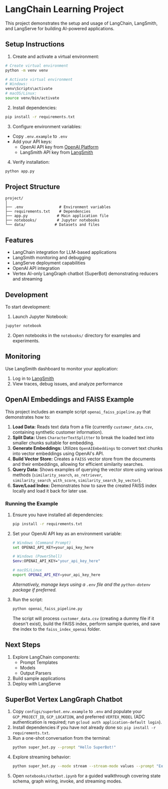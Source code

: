 # LangChain Learning Project

This project demonstrates the setup and usage of LangChain, LangSmith, and LangServe for building AI-powered applications.

## Setup Instructions

1. Create and activate a virtual environment:
```bash
# Create virtual environment
python -m venv venv

# Activate virtual environment
# Windows:
venv\Scripts\activate
# macOS/Linux:
source venv/bin/activate
```

2. Install dependencies:
```bash
pip install -r requirements.txt
```

3. Configure environment variables:
- Copy `.env.example` to `.env`
- Add your API keys:
  - OpenAI API key from [OpenAI Platform](https://platform.openai.com)
  - LangSmith API key from [LangSmith](https://smith.langchain.com)

4. Verify installation:
```bash
python app.py
```

## Project Structure

```
project/
│
├── .env                # Environment variables
├── requirements.txt    # Dependencies
├── app.py             # Main application file
├── notebooks/         # Jupyter notebooks
└── data/             # Datasets and files
```

## Features

- LangChain integration for LLM-based applications
- LangSmith monitoring and debugging
- LangServe deployment capabilities
- OpenAI API integration
- Vertex AI-only LangGraph chatbot (SuperBot) demonstrating reducers and streaming

## Development

To start development:

1. Launch Jupyter Notebook:
```bash
jupyter notebook
```

2. Open notebooks in the `notebooks/` directory for examples and experiments.

## Monitoring

Use LangSmith dashboard to monitor your application:
1. Log in to [LangSmith](https://smith.langchain.com)
2. View traces, debug issues, and analyze performance

## OpenAI Embeddings and FAISS Example

This project includes an example script `openai_faiss_pipeline.py` that demonstrates how to:

1.  **Load Data:** Reads text data from a file (currently `customer_data.csv`, containing synthetic customer information).
2.  **Split Data:** Uses `CharacterTextSplitter` to break the loaded text into smaller chunks suitable for embedding.
3.  **Generate Embeddings:** Utilizes `OpenAIEmbeddings` to convert text chunks into vector embeddings using OpenAI's API.
4.  **Build Vector Store:** Creates a `FAISS` vector store from the documents and their embeddings, allowing for efficient similarity searches.
5.  **Query Data:** Shows examples of querying the vector store using various methods (`similarity_search`, `as_retriever`, `similarity_search_with_score`, `similarity_search_by_vector`).
6.  **Save/Load Index:** Demonstrates how to save the created FAISS index locally and load it back for later use.

### Running the Example

1.  Ensure you have installed all dependencies:
    ```bash
    pip install -r requirements.txt
    ```
2.  Set your OpenAI API key as an environment variable:
    ```bash
    # Windows (Command Prompt)
    set OPENAI_API_KEY=your_api_key_here
    
    # Windows (PowerShell)
    $env:OPENAI_API_KEY="your_api_key_here"
    
    # macOS/Linux
    export OPENAI_API_KEY=your_api_key_here
    ```
    *Alternatively, manage keys using a `.env` file and the `python-dotenv` package if preferred.*

3.  Run the script:
    ```bash
    python openai_faiss_pipeline.py
    ```

    The script will process `customer_data.csv` (creating a dummy file if it doesn't exist), build the FAISS index, perform sample queries, and save the index to the `faiss_index_openai` folder.

## Next Steps

1. Explore LangChain components:
   - Prompt Templates
   - Models
   - Output Parsers
2. Build sample applications
3. Deploy with LangServe 

## SuperBot Vertex LangGraph Chatbot

1. Copy `configs/superbot.env.example` to `.env` and populate your `GCP_PROJECT_ID`, `GCP_LOCATION`, and preferred `VERTEX_MODEL` (ADC authentication is required; run `gcloud auth application-default login`).
2. Install dependencies if you have not already done so: `pip install -r requirements.txt`.
3. Run a one-shot conversation from the terminal:
   ```bash
   python super_bot.py --prompt "Hello SuperBot!"
   ```
4. Explore streaming behavior:
   ```bash
   python super_bot.py --mode stream --stream-mode values --prompt "Explain reducer semantics"
   ```
5. Open `notebooks/chatbot.ipynb` for a guided walkthrough covering state schema, graph wiring, invoke, and streaming modes.